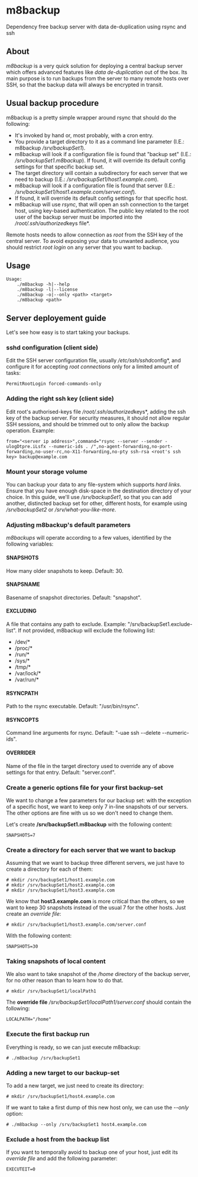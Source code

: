 # m8backup
Dependency free backup server with data de-duplication using rsync and ssh

## About
*m8backup* is a very quick solution for deploying a central backup server which
offers advanced features like *data de-duplication* out of the box.
Its main purpose is to run backups from the server to many remote hosts over
SSH, so that the backup data will always be encrypted in transit.

## Usual backup procedure
m8backup is a pretty simple wrapper around rsync that should do the following:

* It's invoked by hand or, most probably, with a cron entry.
* You provide a target directory to it as a command line parameter (I.E.: m8backup */srv/backupSet1*).
* m8backup will look if a configuration file is found that "backup set" (I.E.: */srv/backupSet1.m8backup*). If found, it will override its default config settings for that specific backup set.
* The target directory will contain a subdirectory for each server that we need to backup (I.E.: */srv/backupSet1/host1.example.com*).
* m8backup will look if a configuration file is found that server (I.E.: */srv/backupSet1/host1.example.com/server.conf*).
* If found, it will override its default config settings for that specific host.
* m8backup will use *rsync*, that will open an ssh connection to the target host, using key-based authentication. The public key related to the root user of the backup server must be imported into the */root/.ssh/authorized*keys file*.

Remote hosts needs to allow connection as *root* from the SSH key of the central
server. To avoid exposing your data to unwanted audience, you should restrict
*root login* on any server that you want to backup.

## Usage
	Usage:
		./m8backup -h|--help
		./m8backup -l|--license
		./m8backup -o|--only <path> <target>
		./m8backup <path>

## Server deployement guide
Let's see how easy is to start taking your backups.

### sshd configuration (client side)
Edit the SSH server configuration file, usually */etc/ssh/sshd*config*, and
configure it for accepting *root connections* only for a limited amount of tasks:

	PermitRootLogin forced-commands-only

### Adding the right ssh key (client side)
Edit root's authorised-keys file */root/.ssh/authorized*keys*, adding the ssh key
of the backup server. For security measures, it should not allow regular SSH
sessions, and should be trimmed out to only allow the backup operation. Example:

	from="<server ip address>",command="rsync --server --sender -ulogDtpre.iLsfx --numeric-ids . /",no-agent-forwarding,no-port-forwarding,no-user-rc,no-X11-forwarding,no-pty ssh-rsa <root's ssh key> backup@example.com

### Mount your storage volume
You can backup your data to any file-system which supports *hard links*. Ensure
that you have enough disk-space in the destination directory of your choice.
In this guide, we'll use */srv/backupSet1*, so that you can add another, distincted
backup set for other, different hosts, for example using */srv/backupSet2* or
*/srv/what-you-like-more*.

### Adjusting m8backup's default parameters
*m8backups* will operate according to a few values, identified by the following variables:

#### SNAPSHOTS
How many older snapshots to keep. Default: 30.

#### SNAPSNAME
Basename of snapshot directories. Default: "snapshot".

#### EXCLUDING
A file that contains any path to exclude. Example: "/srv/backupSet1.exclude-list". 
If not provided, m8backup will exclude the following list:

* /dev/*
* /proc/*
* /run/*
* /sys/*
* /tmp/*
* /var/lock/*
* /var/run/*

#### RSYNCPATH
Path to the rsync executable. Default: "/usr/bin/rsync".

#### RSYNCOPTS
Command line arguments for rsync. Default: "-uae ssh --delete --numeric-ids".

#### OVERRIDER
Name of the file in the target directory used to override any of above settings for that entry. Default: "server.conf".

### Create a generic options file for your first backup-set
We want to change a few parameters for our backup set: with the exception of a specific host,
we want to keep only 7 in-line snapshots of our servers.  The other options are fine with us
so we don't need to change them.

Let's create **/srv/backupSet1.m8backup** with the following content:

	SNAPSHOTS=7

### Create a directory for each server that we want to backup
Assuming that we want to backup three different servers, we just have to create a
directory for each of them:

	# mkdir /srv/backupSet1/host1.example.com
	# mkdir /srv/backupSet1/host2.example.com
	# mkdir /srv/backupSet1/host3.example.com

We know that **host3.example.com** is more critical than the others, so we want to keep
30 snapshots instead of the usual 7 for the other hosts. Just create an *override file*:

	# mkdir /srv/backupSet1/host3.example.com/server.conf

With the following content:

	SNAPSHOTS=30

### Taking snapshots of local content
We also want to take snapshot of the */home* directory of the backup server, for no
other reason than to learn how to do that.

	# mkdir /srv/backupSet1/localPath1

The **override file** */srv/backupSet1/localPath1/server.conf* should contain the following:

	LOCALPATH="/home"


### Execute the first backup run
Everything is ready, so we can just execute m8backup:

	# ./m8backup /srv/backupSet1

### Adding a new target to our backup-set
To add a new target, we just need to create its directory:

	# mkdir /srv/backupSet1/host4.example.com
	
If we want to take a first dump of this new host only, we can use the *--only* option:

	# ./m8backup --only /srv/backupSet1 host4.example.com

### Exclude a host from the backup list
If you want to temporally avoid to backup one of your host, just edit its *override file*
and add the following parameter:

	EXECUTEIT=0

